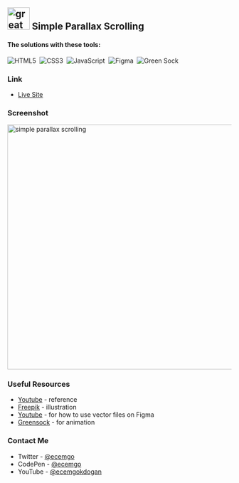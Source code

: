 ## <img src="https://user-images.githubusercontent.com/13468728/233831804-0f5c7ee5-d654-4c13-9c77-a5bd6dc4fe74.jpg" title="great tricks" alt="great tricks" width="50" height="50"/> Simple Parallax Scrolling

#### The solutions with these tools:

![HTML5](https://img.shields.io/badge/-HTML5-E34F26?style=for-the-badge&logo=html5&logoColor=white)&nbsp;
![CSS3](https://img.shields.io/badge/-CSS3-1572B6?style=for-the-badge&logo=css3)&nbsp;
![JavaScript](https://img.shields.io/badge/Javascript-F7DF1E.svg?style=for-the-badge&logo=javascript&logoColor=black)&nbsp;
![Figma](https://img.shields.io/badge/figma-6E12C4.svg?style=for-the-badge&logo=figma&logoColor=white)&nbsp;
![Green Sock](https://img.shields.io/badge/greensock-88CE02?style=for-the-badge&logo=greensock&logoColor=white)&nbsp;

### Link

- [Live Site](https://simple-parallax-scrolling.netlify.app/)

### Screenshot

<div align="left">
<img src="https://github.com/ecemgo/mini-samples-great-tricks/assets/13468728/207944d3-18b7-4175-b180-1dbb37f592a2" title="simple parallax scrolling" alt="simple parallax scrolling" width="800" height="550"/>
</div>

### Useful Resources

- [Youtube](https://www.youtube.com/watch?v=sLX82OTCZRM&ab_channel=OnlineTutorials) - reference
- [Freepik](https://www.freepik.com/free-vector/flat-adventure-background-with-mountains_16534142.htm) - illustration
- [Youtube](https://www.youtube.com/watch?v=YJHvhCuf2gc&ab_channel=ExpertAzi) - for how to use vector files on Figma
- [Greensock](https://greensock.com/docs/v3/Installation?checked=core,scrollTrigger) - for animation

### Contact Me

- Twitter - [@ecemgo](https://twitter.com/ecemgo)
- CodePen - [@ecemgo](https://codepen.io/ecemgo)
- YouTube - [@ecemgokdogan](https://www.youtube.com/channel/UCktkPv17cw27PaFGcnZa_aQ)
